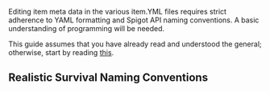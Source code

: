 Editing item meta data in the various item.YML files requires strict adherence to YAML formatting and Spigot API naming conventions. A basic understanding of programming will be needed.

This guide assumes that you have already read and understood the general; otherwise, start by reading [this](https://github.com/ValMobile/RealisticSurvival/wiki/Editing-Config-Files).

## Realistic Survival Naming Conventions



